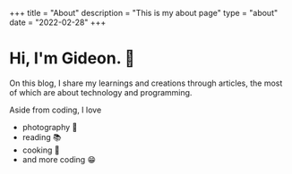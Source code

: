 +++
title = "About"
description = "This is my about page"
type = "about"
date = "2022-02-28"
+++

# Hi, I'm Gideon. 👋

On this blog, I share my learnings and creations through articles, the most of which are about technology and programming.


Aside from coding, I love 
- photography 📸 
- reading 📚
- cooking 🍰
- and more coding  😁
